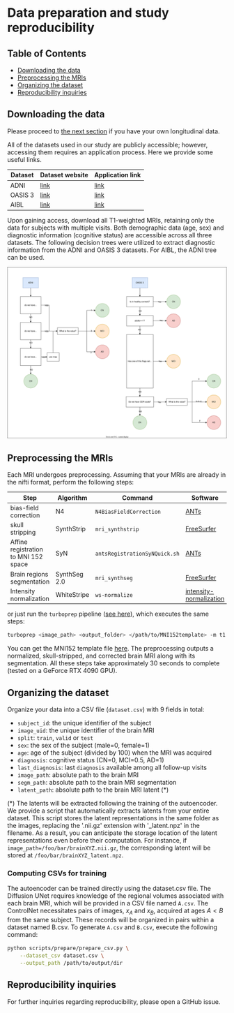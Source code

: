 # Data preparation and study reproducibility

## Table of Contents
- [Downloading the data](#downloading-the-data)
- [Preprocessing the MRIs](#preprocessing-the-mris)
- [Organizing the dataset](#organizing-the-dataset)
- [Reproducibility inquiries](#reproducibility-inquiries)

## Downloading the data

Please proceed to [the next section](#preprocessing-the-mris) if you have your own longitudinal data.


All of the datasets used in our study are publicly accessible; however, accessing them requires an application process. Here we provide some useful links. 

| Dataset | Dataset website                            | Application link                                            |
| ------- | ------------------------------------------ | ----------------------------------------------------------- |
| ADNI    | [link](https://adni.loni.usc.edu/)         | [link](https://adni.loni.usc.edu/data-samples/access-data/) |
| OASIS 3 | [link](https://www.oasis-brains.org/#data) | [link](https://www.oasis-brains.org/#data)                  |
| AIBL    | [link](https://aibl.org.au/)               | [link](https://ida.loni.usc.edu/login.jsp)                  |

Upon gaining access, download all T1-weighted MRIs, retaining only the data for subjects with multiple visits. Both demographic data (age, sex) and diagnostic information (cognitive status) are accessible across all three datasets. The following decision trees were utilized to extract diagnostic information from the ADNI and OASIS 3 datasets. For AIBL, the ADNI tree can be used.

![decision-tree](assets/diagnosis_decision_tree.drawio.svg)


## Preprocessing the MRIs

Each MRI undergoes preprocessing. Assuming that your MRIs are already in the nifti format, perform the following steps:

| Step                                 | Algorithm    | Command                       | Software                                                     |
| ------------------------------------ | ------------ | ----------------------------- | ------------------------------------------------------------ |
| bias-field correction                | N4           | `N4BiasFieldCorrection`       | [ANTs](https://github.com/ANTsX/ANTs)                        |
| skull stripping                      | SynthStrip   | `mri_synthstrip`              | [FreeSurfer](https://surfer.nmr.mgh.harvard.edu/)            |
| Affine registration to MNI 152 space | SyN          | `antsRegistrationSyNQuick.sh` | [ANTs](https://github.com/ANTsX/ANTs)                        |
| Brain regions segmentation           | SynthSeg 2.0 | `mri_synthseg`                | [FreeSurfer](https://surfer.nmr.mgh.harvard.edu/)            |
| Intensity normalization              | WhiteStripe  | `ws-normalize`                | [intensity-normalization](https://github.com/jcreinhold/intensity-normalization) |

or just run the `turboprep` pipeline ([see here](https://github.com/LemuelPuglisi/turboprep)), which executes the same steps:

```bash
turboprep <image_path> <output_folder> </path/to/MNI152template> -m t1
```

You can get the MNI152 template file [here](https://github.com/Washington-University/HCPpipelines/blob/master/global/templates/MNI152_T1_1mm_brain.nii.gz). The preprocessing outputs a normalized, skull-stripped, and corrected brain MRI along with its segmentation. All these steps take approximately 30 seconds to complete (tested on a GeForce RTX 4090 GPU).



## Organizing the dataset

Organize your data into a CSV file (`dataset.csv`) with 9 fields in total:

* `subject_id`: the unique identifier of the subject
* `image_uid`: the unique identifier of the brain MRI
* `split`: `train`, `valid` or `test`
* `sex`: the sex of the subject (male=0, female=1)
* `age`: age of the subject (divided by 100) when the MRI was acquired 
* `diagnosis`: cognitive status (CN=0, MCI=0.5, AD=1) 
* `last_diagnosis`: last `diagnosis` available among all follow-up visits 
* `image_path`: absolute path to the brain MRI
* `segm_path`: absolute path to the brain MRI segmentation
* `latent_path`: absolute path to the brain MRI latent (*)

(*) The latents will be extracted following the training of the autoencoder. We provide a script that automatically extracts latents from your entire dataset. This script stores the latent representations in the same folder as the images, replacing the '.nii.gz' extension with '_latent.npz' in the filename. As a result, you can anticipate the storage location of the latent representations even before their computation. For instance, if `image_path=/foo/bar/brainXYZ.nii.gz`, the corresponding latent will be stored at `/foo/bar/brainXYZ_latent.npz`.

### Computing CSVs for training

The autoencoder can be trained directly using the dataset.csv file. The Diffusion UNet requires knowledge of the regional volumes associated with each brain MRI, which will be provided in a CSV file named `A.csv`. The ControlNet necessitates pairs of images, $x_A$ and $x_B$, acquired at ages $A < B$ from the same subject. These records will be organized in pairs within a dataset named B.csv. To generate `A.csv` and `B.csv`, execute the following command:

```bash
python scripts/prepare/prepare_csv.py \
    --dataset_csv dataset.csv \
    --output_path /path/to/output/dir
```

## Reproducibility inquiries

For further inquiries regarding reproducibility, please open a GitHub issue.
